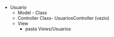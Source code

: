 - Usuario
  - Model - Class
  - Controller Class- UsuariosController (vazio)
  - View
    - pasta Views/Usuarios
